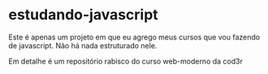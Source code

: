 # estudando-javascript

Este é apenas um projeto em que eu agrego meus cursos que vou fazendo de javascript. Não há nada estruturado nele.

Em detalhe é um repositório rabisco do curso web-moderno da cod3r
